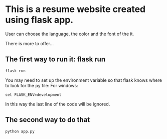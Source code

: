 # This is a resume website created using flask app.
User can choose the language, the color and the font of the it.

There is more to offer...

## The first way to run it: flask run
```
flask run
```
You may need to set up the environment variable so that flask knows where to look for the py file:
For windows:
```
set FLASK_ENV=development
```
In this way the last line of the code will be ignored.
## The second way to do that
```
python app.py
```

